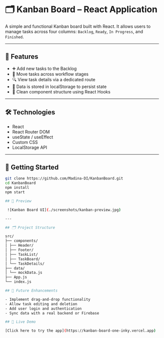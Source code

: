 # 🗂️ Kanban Board – React Application

A simple and functional Kanban board built with React. It allows users to manage tasks across four columns: `Backlog`, `Ready`, `In Progress`, and `Finished`.

---

## 📌 Features

- ➕ Add new tasks to the Backlog
- 🔁 Move tasks across workflow stages
- 🔍 View task details via a dedicated route
- 💾 Data is stored in localStorage to persist state
- 🧼 Clean component structure using React Hooks

---

## 🛠 Technologies

- React
- React Router DOM
- useState / useEffect
- Custom CSS
- LocalStorage API

---

## 🚀 Getting Started

```bash
git clone https://github.com/Madina-DI/KanbanBoard.git
cd KanbanBoard
npm install
npm start

## 📸 Preview

 ![Kanban Board UI](./screenshots/kanban-preview.jpg)

---

## 🗂 Project Structure

src/
├── components/
│ ├── Header/
│ ├── Footer/
│ ├── TaskList/
│ ├── TaskBoard/
│ └── TaskDetails/
├── data/
│ └── mockData.js
├── App.js
└── index.js

## 🌱 Future Enhancements

- Implement drag-and-drop functionality
- Allow task editing and deletion
- Add user login and authentication
- Sync data with a real backend or Firebase

## 🔗 Live Demo

[Click here to try the app](https://kanban-board-one-inky.vercel.app)

